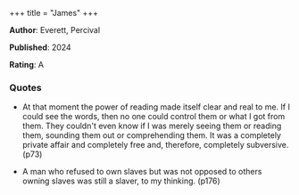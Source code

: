 +++
title = "James"
+++



**Author**: Everett, Percival

**Published**: 2024

**Rating**: A



### Quotes



* At that moment the power of reading made itself clear and real to me. If I could see the words, then no one could control them or what I got from them. They couldn't even know if I was merely seeing them or reading them, sounding them out or comprehending them. It was a completely private affair and completely free and, therefore, completely subversive. (p73)

* A man who refused to own slaves but was not opposed to others owning slaves was still a slaver, to my thinking. (p176)
